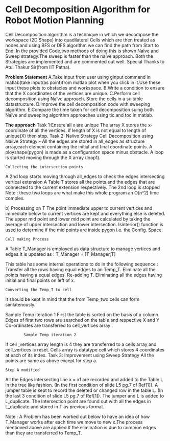 # Cell Decomposition Algorithm for Robot Motion Planning
 Cell Decomposition algorithm is a technique in which we decompose the workspace (2D Shape) into quadilateral Cells which are then treated as nodes and using BFS or DFS algorithm we can find the path from Start to End.
 In the provided Code,two methods of doing this is shown Naive and Sweep strategy.The sweep is faster than the naive approach.
 Both the Strategies are implemented and are commented out well.
 Special Thanks to Atul Thakur Sir(from IIT Patna).
 
**Problem Statement**
A.Take input from user using ginput command in matlab(take input(as point)from matlab plot when you click in it.Use these input these plots to obstacles and workspace.
B.Write a condition to ensure that the X coordinates of the vertices are unique.
C.Perform cell decomposition using Naïve approach. Store the cells in a suitable datastructure.
D.Improve the cell decomposition code with sweeping algorithm.
E.Compare the time taken for cell decomposition suing both Naïve and sweeping algorithm approaches using tic and toc in matlab.

**The approach**
Task 1:Ensure all x are unique
The array X stores the x-coordinate of all the vertices.
if length of X is not equal to length of unique(X) then stop.
Task 2: Naiive Strategy
Cell Decomposition using Naiive Strategy:-
All the edges are stored in all_edges as structure array,each  element containing the initial and final coordinate points.
A ployshape(pygon) is made as a configuration space minus obstacle.
A loop is started moving through the X array (loop1).

	Collecting the intersection points
A  2nd loop starts moving through all_edges to check the edges intersecting vertical extension 
A Table T stores all the points and the edges that are connected to the current extension respectively.
The 2nd loop is stopped
Note : these two loops are what make this whole program an O(n^2) time complex.

b)  Processing on T
The point immediate upper to current vertices and immediate below to current vertices are kept and everything else is deleted.
The upper mid point and lower mid point are calculated by taking the average of upper intersection and lower intersection.
Isinterior() function is used to determine if the mid points are inside pygon i.e. the Config. Space.



	Cell making Process
A Table T_Manager is employed as data structure  to manage vertices and edges.It is updated as :
 		T_Manager = [T_Manager;T]

This table has some internal operations to do in the following sequence :
	Transfer all the rows having equal edges to an Temp_T.
	Eliminate all the points having a equal edges.
	Re-adding T.
	Eliminating all the edges having initial and final points on left of x.

	Converting the Temp_T to cell 
It should be kept in mind that the from Temp_two cells can form simlatenously.
     	 
Sample Temp iteration 1
First the table is sorted on the basis of x column.
Edges of first two rows are searched on the table and respective X and Y Co-ordinates are transferred to cell_vertices array .
 
    		Sample Temp iteration 2

If cell _vertices array length is 4 they are transferred to a cells array and cell_vertices is reset.
Cells array is datatype cell which stores 4 coordinates at each of its index.
Task 3: Improvement using Sweep Strategy
All the points are same as above except for step a.

	Step A modified
All the Edges intersecting line x = x1 are recorded and added to the Table L in the tree like fashion. (In the first condition of slide L5 pg.7 of Ref[1]).
A jumper table is kept to record the deleted or changed row in the table L.
(In the last 3 condition of slide L5 pg.7 of Ref[1]).
The jumper and L is added to L_duplicate.
The Intersection point are found out with all the edges in L_duplicate and stored in T as previous format.


Note :  A Problem has been worked out below to have an idea of how T_Manager works after each time we move to new x.The process mentioned above are applied.If the elimination is due to common edges than they are transferred to Temp_T.
